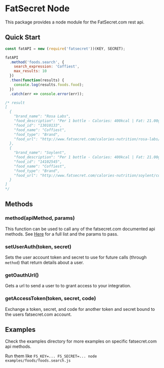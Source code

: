 # FatSecret Node
This package provides a node module for the FatSecret.com rest api.

## Quick Start
```javascript
const fatAPI = new (require('fatsecret'))(KEY, SECRET);

fatAPI
  .method('foods.search', {
    search_expression: 'Coffiest',
    max_results: 10
  })
  .then(function(results) {
    console.log(results.foods.food);
  })
  .catch(err => console.error(err));

/* result
[
  {
    "brand_name": "Rosa Labs",
    "food_description": "Per 1 bottle - Calories: 400kcal | Fat: 21.00g | Carbs: 37.00g | Protein: 20.00g",
    "food_id": "13010133",
    "food_name": "Coffiest",
    "food_type": "Brand",
    "food_url": "http://www.fatsecret.com/calories-nutrition/rosa-labs/coffiest"
  },
  {
    "brand_name": "Soylent",
    "food_description": "Per 1 bottle - Calories: 400kcal | Fat: 21.00g | Carbs: 37.00g | Protein: 20.00g",
    "food_id": "14102545",
    "food_name": "Coffiest",
    "food_type": "Brand",
    "food_url": "http://www.fatsecret.com/calories-nutrition/soylent/coffiest"
  }
]
*/
```

## Methods

### method(apiMethod, params)
This function can be used to call any of the fatsecret.com documented api methods. See [Here](http://platform.fatsecret.com/api/Default.aspx?screen=rapiref) for a full list and the params to pass.

### setUserAuth(token, secret)
Sets the user account token and secret to use for future calls (through `method`) that return details about a user.

### getOauthUrl()
Gets a url to send a user to to grant access to your integration.

### getAccessToken(token, secret, code)
Exchange a token, secret, and code for another token and secret bound to the users fatsecret.com account.

## Examples
Check the examples directory for more examples on specific fatsecret.com api methods.

Run them like `FS_KEY=... FS_SECRET=... node examples/foods/foods.search.js`
